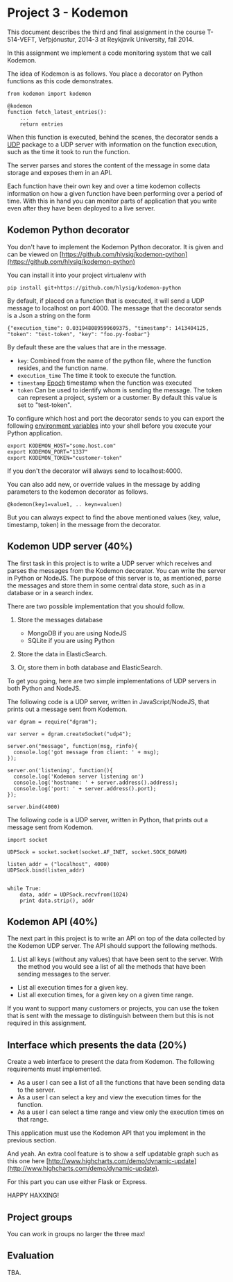 # Project 3 - Kodemon

This document describes the third and final assignment in the course
T-514-VEFT, Vefþjónustur, 2014-3 at Reykjavík University, fall 2014.

In this assignment we implement a code monitoring system that we call Kodemon.

The idea of Kodemon is as follows. You place a decorator on Python functions as this code demonstrates.

    from kodemon import kodemon

    @kodemon
    function fetch_latest_entries():
    	...
    	return entries

When this function is executed, behind the scenes, the decorator sends a [UDP](http://en.wikipedia.org/wiki/User_Datagram_Protocol) package to a UDP server with information on the function execution, such as the time it took to run the function.

The server parses and stores the content of the message in some data storage and exposes them in an API.

Each function have their own key and over a time kodemon collects information on how a given function have been performing over a period of time. With this in hand you can monitor parts of application that you write even after they have been deployed to a live server.

## Kodemon Python decorator
You don't have to implement the Kodemon Python decorator. It is given and can be viewed on [https://github.com/hlysig/kodemon-python](https://github.com/hlysig/kodemon-python)

You can install it into your project virtualenv with

	pip install git+https://github.com/hlysig/kodemon-python

By default, if placed on a function that is executed, it will send a UDP message to localhost on port 4000. The message that the decorator sends is a Json a string on the form

	{"execution_time": 0.031948089599609375, "timestamp": 1413404125, "token": "test-token", "key": "foo.py-foobar"}


	
By default these are the values that are in the message.

- `key`: Combined from the name of the python file, where the function resides, and the function name. 
- `execution_time` The time it took to execute the function.
- `timestamp` [Epoch](http://www.epochconverter.com/) timestamp when the function was executed
- `token` Can be used to identify whom is sending the message. The token can represent a project, system or a customer. By default this value is set to "test-token".

To configure which host and port the decorator sends to you can export the following [environment variables](http://en.wikipedia.org/wiki/Environment_variable) into your shell before you execute your Python application.

	export KODEMON_HOST="some.host.com"
	export KODEMON_PORT="1337"
	export KODEMON_TOKEN="customer-token"
	
If you don't the decorator will always send to localhost:4000.
	
You can also add new, or override values in the message by adding parameters to the kodemon decorator as follows.

	@kodemon(key1=value1, .. keyn=valuen)
	
But you can always expect to find the above mentioned values (key, value, timestamp, token) in the message from the decorator.
	
## Kodemon UDP server (40%)
The first task in this project is to write a UDP server which receives and parses the messages from the Kodemon decorator. You can write the server in Python or NodeJS. The purpose of this server is to, as mentioned, parse the messages and store them in some central data store, such as in a database or in a search index.

There are two possible implementation that you should follow.

1. Store the messages database
	- MongoDB if you are using NodeJS
	- SQLite if you are using Python

2. Store the data in ElasticSearch.
3. Or, store them in both database and ElasticSearch.

To get you going, here are two simple implementations of UDP servers in both Python and NodeJS.

The following code is a UDP server, written in JavaScript/NodeJS, that prints out a message sent from Kodemon.

	var dgram = require("dgram");
	
	var server = dgram.createSocket("udp4");
	
	server.on("message", function(msg, rinfo){
	  console.log('got message from client: ' + msg);
	});
	
	server.on('listening', function(){
	  console.log('Kodemon server listening on')
	  console.log('hostname: ' + server.address().address);
	  console.log('port: ' + server.address().port);
	});
	
	server.bind(4000)
	
	
The following code is a UDP server, written in Python, that prints out a message sent from Kodemon.

	import socket
	
	UDPSock = socket.socket(socket.AF_INET, socket.SOCK_DGRAM)
	
	listen_addr = ("localhost", 4000)
	UDPSock.bind(listen_addr)
	
	
	while True:
	    data, addr = UDPSock.recvfrom(1024)
	    print data.strip(), addr



## Kodemon API (40%)
The next part in this project is to write an API on top of the data collected by the Kodemon UDP server. The API should support the following methods.

1. List all keys (without any values) that have been sent to the server. With the method you would see a list of all the methods that have been sending messages to the server.
- List all execution times for a given key.
- List all execution times, for a given key on a given time range.

If you want to support many customers or projects, you can use the token that is sent with the message to distinguish between them but this is not required in this assignment.



## Interface which presents the data (20%)
Create a web interface to present the data from Kodemon.
The following requirements must implemented.

- As a user I can see a list of all the functions that have been sending data to the server.
- As a user I can select a key and view the execution times for the function.
- As a user I can select a time range and view only the execution times on that range.

This application must use the Kodemon API that you implement in the previous section.

And yeah. An extra cool feature is to show a self updatable graph such as this one here [http://www.highcharts.com/demo/dynamic-update](http://www.highcharts.com/demo/dynamic-update).

For this part you can use either Flask or Express.

HAPPY HAXXING!


## Project groups
You can work in groups no larger the three max!

## Evaluation
TBA.



